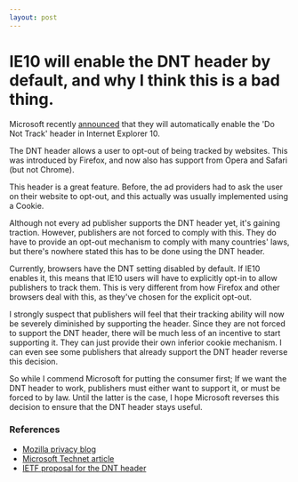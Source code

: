 ```yaml
---
layout: post
---
```


IE10 will enable the DNT header by default, and why I think this is a bad thing.
================================================================================

<p>Microsoft recently <a href="https://blogs.technet.com/b/microsoft_on_the_issues/archive/2012/05/31/advancing-consumer-trust-and-privacy-internet-explorer-in-windows-8.aspx?Redirected=true">announced</a> that they will automatically enable the 'Do Not Track' header in Internet Explorer 10.</p>

<p>The DNT header allows a user to opt-out of being tracked by websites. This was introduced by Firefox, and now also has support from Opera and Safari (but not Chrome).</p>

<p>This header is a great feature. Before, the ad providers had to ask the user on their website to opt-out, and this actually was usually implemented using a Cookie.</p>

<p>Although not every ad publisher supports the DNT header yet, it's gaining traction. However, publishers are not forced to comply with this. They do have to provide an opt-out mechanism to comply with many countries' laws, but there's nowhere stated this has to be done using the DNT header.</p>

<p>Currently, browsers have the DNT setting disabled by default. If IE10 enables it, this means that IE10 users will have to explicitly opt-in to allow publishers to track them. This is very different from how Firefox and other browsers deal with this, as they've chosen for the explicit opt-out.</p>

<p>I strongly suspect that publishers will feel that their tracking ability will now be severely diminished by supporting the header. Since they are not forced to support the DNT header, there will be much less of an incentive to start supporting it. They can just provide their own inferior cookie mechanism. I can even see some publishers that already support the DNT header reverse this decision.</p>

<p>So while I commend Microsoft for putting the consumer first; If we want the DNT header to work, publishers must either want to support it, or must be forced to by law. Until the latter is the case, I hope Microsoft reverses this decision to ensure that the DNT header stays useful.</p>

<h3>References</h3>

<ul>
  <li><a href="http://blog.mozilla.org/privacy/2012/05/31/do-not-track-its-the-users-voice-that-matters/">Mozilla privacy blog</a></li>
    <li><a href="https://blogs.technet.com/b/microsoft_on_the_issues/archive/2012/05/31/advancing-consumer-trust-and-privacy-internet-explorer-in-windows-8.aspx?Redirected=true">Microsoft Technet article</a></li>
      <li><a href="http://tools.ietf.org/html/draft-mayer-do-not-track-00">IETF proposal for the DNT header</a></li>
      </ul>
